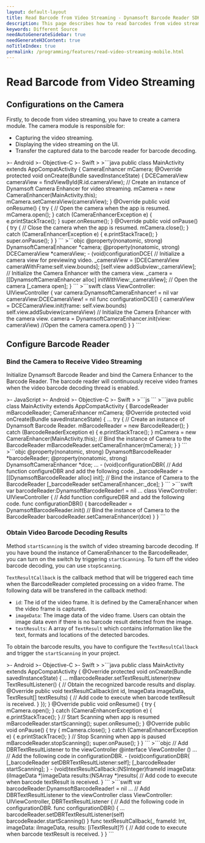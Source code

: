 ```yaml
---
layout: default-layout
title: Read Barcode from Video Streaming - Dynamsoft Barcode Reader SDK
description: This page describes how to read barcodes from video streaming in Dynamsoft Barcode Reader SDK.
keywords: Different Source
needAutoGenerateSidebar: true
needGenerateH3Content: true
noTitleIndex: true
permalink: /programming/features/read-video-streaming-mobile.html
---
```


# Read Barcode from Video Streaming

## Configurations on the Camera

Firstly, to decode from video streaming, you have to create a camera module. The camera module is responsible for:

- Capturing the video streaming.
- Displaying the video streaming on the UI.
- Transfer the captured data to the barcode reader for barcode decoding.

<div class="sample-code-prefix template2"></div>
   >- Android
   >- Objective-C
   >- Swift
   >
>```java
public class MainActivity extends AppCompatActivity {
   CameraEnhancer mCamera;
   @Override
   protected void onCreate(Bundle savedInstanceState) {
      DCECameraView cameraView = findViewById(R.id.cameraView);
      // Create an instance of Dynamsoft Camera Enhancer for video streaming.
      mCamera = new CameraEnhancer(MainActivity.this);
      mCamera.setCameraView(cameraView);
   }
   @Override
   public void onResume() {
      try {
         // Open the camera when the app is resumed.
         mCamera.open();
      } catch (CameraEnhancerException e) {
         e.printStackTrace();
      }
      super.onResume();
   }
   @Override
   public void onPause() {
      try {
         // Close the camera when the app is resumed.
         mCamera.close();
      } catch (CameraEnhancerException e) {
         e.printStackTrace();
      }
      super.onPause();
   }
}
```
>```objc
@property(nonatomic, strong) DynamsoftCameraEnhancer *camera;
@property(nonatomic, strong) DCECameraView *cameraView;
- (void)configurationDCE{
   // Initialize a camera view for previewing video.
   _cameraView = [DCECameraView cameraWithFrame:self.view.bounds];
   [self.view addSubview:_cameraView];
   // Initialize the Camera Enhancer with the camera view.
   _camera = [[DynamsoftCameraEnhancer alloc] initWithView:_cameraView];
   // Open the camera
   [_camera open];
}
```
>```swift
class ViewController: UIViewController {
   var camera:DynamsoftCameraEnhancer! = nil
   var cameraView:DCECameraView! = nil
   func configurationDCE() {
      cameraView = DCECameraView.init(frame: self.view.bounds)
      self.view.addSubview(cameraView)
      // Initialize the Camera Enhancer with the camera view.
      camera = DynamsoftCameraEnhancer.init(view: cameraView)
      //Open the camera
      camera.open()
   }
}
```

## Configure Barcode Reader

### Bind the Camera to Receive Video Streaming

Initialize Dynamsoft Barcode Reader and bind the Camera Enhancer to the Barcode Reader. The barcode reader will continuously receive video frames when the video barcode decoding thread is enabled.

<div class="sample-code-prefix template2"></div>
   >- JavaScript
   >- Android
   >- Objective-C
   >- Swift
   >
>```js
```
>```java
public class MainActivity extends AppCompatActivity {
   BarcodeReader mBarcodeReader;
   CameraEnhancer mCamera;
   @Override
   protected void onCreate(Bundle savedInstanceState) {
      ...
      try {
         // Create an instance of Dynamsoft Barcode Reader.
         mBarcodeReader = new BarcodeReader();
      } catch (BarcodeReaderException e) {
         e.printStackTrace();
      }
      mCamera = new CameraEnhancer(MainActivity.this);
      // Bind the instance of Camera to the BarcodeReader
      mBarcodeReader.setCameraEnhancer(mCamera);
   }
}
```
>```objc
@property(nonatomic, strong) DynamsoftBarcodeReader *barcodeReader;
@property(nonatomic, strong) DynamsoftCameraEnhancer *dce;
...
- (void)configurationDBR{
   // Add function configureDBR and add the following code.
   _barcodeReader = [[DynamsoftBarcodeReader alloc] init];
   // Bind the instance of Camera to the BarcodeReader
   [_barcodeReader setCameraEnhancer:_dce];
}
```
>```swift
var barcodeReader:DynamsoftBarcodeReader! = nil
...
class ViewController: UIViewController {
   // Add function configureDBR and add the following code.
   func configurationDBR() {
      barcodeReader = DynamsoftBarcodeReader.init()
      // Bind the instance of Camera to the BarcodeReader
      barcodeReader.setCameraEnhancer(dce)
   }
}
```

### Obtain Video Barcode Decoding Results

Method `startScanning` is the switch of video streaming barcode decoding. If you have bound the instance of CameraEnhancer to the BarcodeReader, you can turn on the switch by triggering `startScanning`. To turn off the video barcode decoding, you can use `stopScanning`.

`TextResultCallback` is the callback method that will be triggered each time when the BarcodeReader completed processing on a video frame. The following data will be transfered in the callback method:

- `id`: The id of the video frame. It is defined by the CameraEnhancer when the video frame is captured.
- `imageData`: The image data of the video frame. Users can obtain the image data even if there is no barcode result detected from the image.
- `textResults`: A array of `TextResult` which contains information like the text, formats and locations of the detected barcodes.

To obtain the barcode results, you have to configure the `TextResultCallback` and trigger the `startScanning` in your project.

<div class="sample-code-prefix template2"></div>
   >- Android
   >- Objective-C
   >- Swift
   >
>```java
public class MainActivity extends AppCompatActivity {
   @Override
   protected void onCreate(Bundle savedInstanceState) {
      ...
      mBarcodeReader.setTextResultListener(new TextResultListener() {
         // Obtain the recognized barcode results and display.
         @Override
         public void textResultCallback(int id, ImageData imageData, TextResult[] textResults) {
            // Add code to execute when barcode textResult is received.
         }
      });
   }
   @Override
   public void onResume() {
      try {
         mCamera.open();
      } catch (CameraEnhancerException e) {
         e.printStackTrace();
      }
      // Start Scanning when app is resumed
      mBarcodeReader.startScanning();
      super.onResume();
   }
   @Override
   public void onPause() {
      try {
         mCamera.close();
      } catch (CameraEnhancerException e) {
         e.printStackTrace();
      }
      // Stop Scanning when app is paused
      mBarcodeReader.stopScanning();
      super.onPause();
   }
}
```
>```objc
// Add DBRTextResultListener to the viewController
@interface ViewController ()<DBRTextResultListener>
...
// Add the following code in configurationDBR.
- (void)configurationDBR{
   [_barcodeReader setDBRTextResultListener:self];
   [_barcodeReader startScanning];
}
- (void)textResultCallback:(NSInteger)frameId imageData:(iImageData *)imageData results:(NSArray<iTextResult *> *)results{
   // Add code to execute when barcode textResult is received.
}
```
>```swift
var barcodeReader:DynamsoftBarcodeReader! = nil
...
// Add DBRTextResultListener to the viewController
class ViewController: UIViewController, DBRTextResultListener {
   // Add the following code in configurationDBR.
   func configurationDBR() {
      ...
      barcodeReader.setDBRTextResultListener(self)
      barcodeReader.startScanning()
   }
   func textResultCallback(_ frameId: Int, imageData: iImageData, results: [iTextResult]?) {
      // Add code to execute when barcode textResult is received.
   }
}
```
